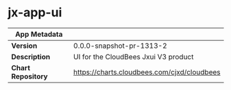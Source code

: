 # jx-app-ui

|App Metadata||
|---|---|
| **Version** | 0.0.0-snapshot-pr-1313-2 |
| **Description** | UI for the CloudBees Jxui V3 product |
| **Chart Repository** | https://charts.cloudbees.com/cjxd/cloudbees |
